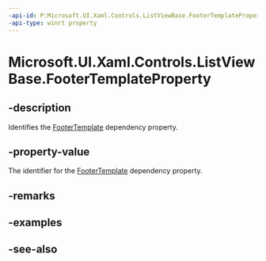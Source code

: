 ```yaml
---
-api-id: P:Microsoft.UI.Xaml.Controls.ListViewBase.FooterTemplateProperty
-api-type: winrt property
---
```


<!-- Property syntax
public Windows.UI.Xaml.DependencyProperty FooterTemplateProperty { get; }
-->

# Microsoft.UI.Xaml.Controls.ListViewBase.FooterTemplateProperty

## -description
Identifies the [FooterTemplate](listviewbase_footertemplate.md) dependency property.

## -property-value
The identifier for the [FooterTemplate](listviewbase_footertemplate.md) dependency property.

## -remarks

## -examples

## -see-also
